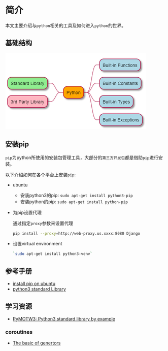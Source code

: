 # 简介

本文主要介绍与`python`相关的工具及如何进入`python`的世界。

## 基础结构

![PythonOverview](./asset/pythonOverview.PNG)

## 安装pip

`pip`为python所使用的安装包管理工具，大部分的`第三方开发包`都是借助`pip`进行安装。

以下介绍如何在各个平台上安装`pip`:

* ubuntu
    * 安装python3的pip: `sudo apt-get install python3-pip`
    * 安装python的pip: `sudo apt-get install python-pip`
    
* 为pip设置代理

   通过指定`proxy`参数来设置代理
   ```sh
   pip install --proxy=http://web-proxy.us.xxxx:8080 Django
   ```
* 设置virtual environment
    ```sh
    `sudo apt-get install python3-venv`
    ```

## 参考手册

* [install pip on ubuntu](https://linuxize.com/post/how-to-install-pip-on-ubuntu-18.04/)
* [python3 standard Library](https://pymotw.com/3/index.html)

## 学习资源

* [PyMOTW3: Python3 standard library by example](https://pymotw.com/3/index.html)

### coroutines

* [The basic of genertors](https://realpython.com/introduction-to-python-generators/)
